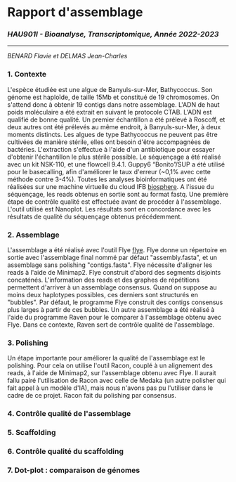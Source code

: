# Rapport d'assemblage
### _HAU901I - Bioanalyse, Transcriptomique, Année 2022-2023_
---------------------------------------------
_BENARD Flavie et DELMAS Jean-Charles_

### 1. Contexte
L'espèce étudiée est une algue de Banyuls-sur-Mer, Bathycoccus.
Son génome est haploïde, de taille 15Mb et constitué de 19 chromosomes. On s'attend donc à obtenir 19 contigs dans notre assemblage.
L'ADN de haut poids moléculaire a été extrait en suivant le protocole CTAB. L'ADN est qualifié de bonne qualité.
Un premier échantillon a été prélevé à Roscoff, et deux autres ont été prélevés au même endroit, à Banyuls-sur-Mer, à deux moments distincts.
Les algues de type Bathycoccus ne peuvent pas être cultivées de manière stérile, elles ont besoin d'être accompagnées de bactéries. L'extraction s'effectue à l'aide d'un antibiotique pour essayer d'obtenir l'échantillon le plus stérile possible.
Le séquençage a été réalisé avec un kit NSK-110, et une flowcell 9.4.1. Guppy6 “Bonito”/SUP a été utilisé pour le basecalling, afin d'améliorer le taux d'erreur (~0,1% avec cette méthode contre 3-4%).
Toutes les analyses bioinformatiques ont été réalisées sur une machine virtuelle du cloud IFB [biosphere].
A l'issue du séquençage, les reads obtenus en sortie sont au format fastq.
Une première étape de contrôle qualité est effectuée avant de procéder à l'assemblage. L'outil utilisé est Nanoplot. Les résultats sont en concordance avec les résultats de qualité du séquençage obtenus précédemment. 

### 2. Assemblage
L'assemblage a été réalisé avec l'outil Flye [flye]. Flye donne un répertoire en sortie avec l'assemblage final nommé par défaut "assembly.fasta", et un assemblage sans polishing "contigs.fasta". Flye nécessite d'aligner les reads à l'aide de Minimap2. Flye construit d'abord des segments disjoints concaténés. L'information des reads et des graphes de répétitions permettent d'arriver à un assemblage consensus.
Quand on suppose au moins deux haplotypes possibles, ces derniers sont structurés en "bubbles". Par défaut, le programme Flye construit des contigs consensus plus larges à partir de ces bubbles. 
Un autre assemblage a été réalisé à l'aide du programme Raven pour le comparer à l'assemblage obtenu avec Flye. Dans ce contexte, Raven sert de contrôle qualité de l'assemblage.

### 3. Polishing
Un étape importante pour améliorer la qualité de l'assemblage est le polishing. Pour cela on utilise l'outil Racon, couplé à un alignement des reads, à l'aide de Minimap2, sur l'assemblage obtenu avec Flye. Il aurait fallu pairé l'utilisation de Racon avec celle de Medaka (un autre polisher qui fait appel à un modèle d'IA), mais nous n'avons pas pu l'utiliser dans le cadre de ce projet. Racon fait du polishing par consensus.

### 4. Contrôle qualité de l'assemblage

### 5. Scaffolding

### 6. Contrôle qualité du scaffolding

### 7. Dot-plot : comparaison de génomes


[//]: # (Liens)
   [flye]: <https://www.nature.com/articles/s41587-019-0072-8>
   [biosphere]: <https://biosphere.france-bioinformatique.fr/>
   [southGreen]: <https://github.com/SouthGreenPlatform/training_SV_teaching/tree/2022>
   
